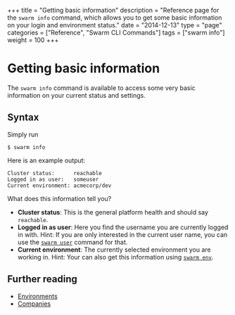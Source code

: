 +++
title = "Getting basic information"
description = "Reference page for the `swarm info` command, which allows you to get some basic information on your login and environment status."
date = "2014-12-13"
type = "page"
categories = ["Reference", "Swarm CLI Commands"]
tags = ["swarm info"]
weight = 100
+++

# Getting basic information

The `swarm info` command is available to access some very basic information on your current status and settings.

## Syntax

Simply run

    $ swarm info

Here is an example output:

    Cluster status:      reachable
    Logged in as user:   someuser
    Current environment: acmecorp/dev

What does this information tell you?

* __Cluster status__: This is the general platform health and should say `reachable`.
* __Logged in as user__: Here you find the username you are currently logged in with. Hint: If you are only interested in the current user name, you can use the [`swarm user`](../user/) command for that.
* __Current environment__: The currently selected environment you are working in. Hint: Your can also get this information using [`swarm env`](../env/).

## Further reading

* [Environments](../env/)
* [Companies](../companies/)

